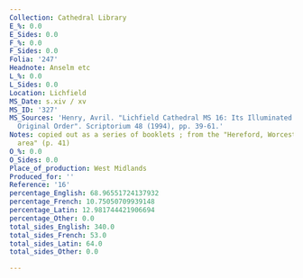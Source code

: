 ```yaml
---
Collection: Cathedral Library
E_%: 0.0
E_Sides: 0.0
F_%: 0.0
F_Sides: 0.0
Folia: '247'
Headnote: Anselm etc
L_%: 0.0
L_Sides: 0.0
Location: Lichfield
MS_Date: s.xiv / xv
MS_ID: '327'
MS_Sources: 'Henry, Avril. "Lichfield Cathedral MS 16: Its Illuminated Borders and
  Original Order". Scriptorium 48 (1994), pp. 39-61.'
Notes: copied out as a series of booklets ; from the "Hereford, Worcester, Gloucester
  area" (p. 41)
O_%: 0.0
O_Sides: 0.0
Place_of_production: West Midlands
Produced_for: ''
Reference: '16'
percentage_English: 68.96551724137932
percentage_French: 10.75050709939148
percentage_Latin: 12.981744421906694
percentage_Other: 0.0
total_sides_English: 340.0
total_sides_French: 53.0
total_sides_Latin: 64.0
total_sides_Other: 0.0

---
```

